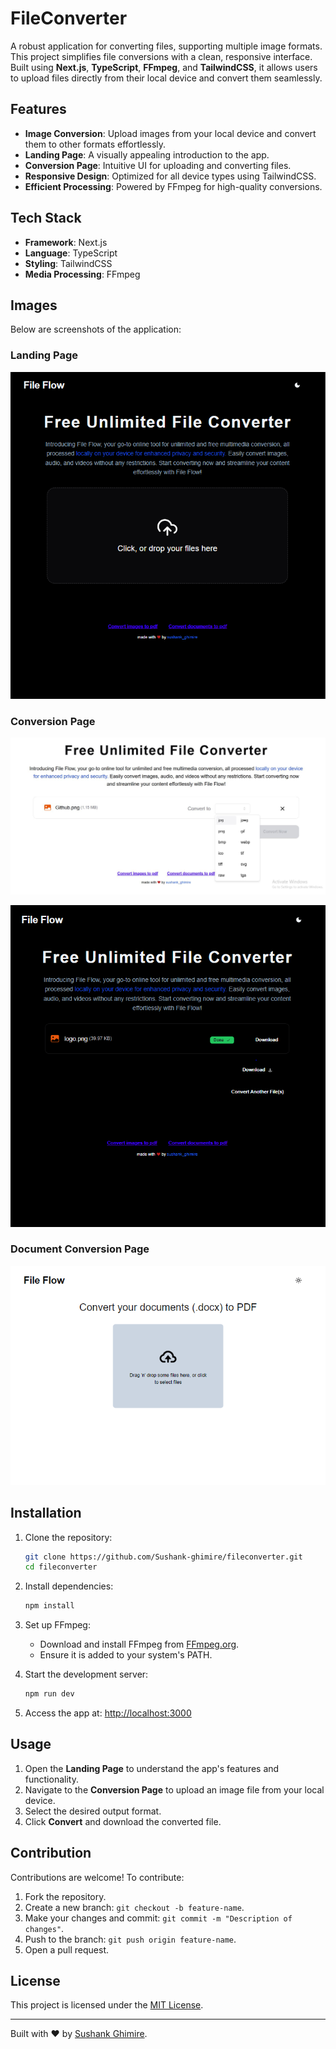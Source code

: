 # FileConverter

A robust application for converting files, supporting multiple image formats. This project simplifies file conversions with a clean, responsive interface. Built using **Next.js**, **TypeScript**, **FFmpeg**, and **TailwindCSS**, it allows users to upload files directly from their local device and convert them seamlessly.

## Features

- **Image Conversion**: Upload images from your local device and convert them to other formats effortlessly.
- **Landing Page**: A visually appealing introduction to the app.
- **Conversion Page**: Intuitive UI for uploading and converting files.
- **Responsive Design**: Optimized for all device types using TailwindCSS.
- **Efficient Processing**: Powered by FFmpeg for high-quality conversions.

## Tech Stack

- **Framework**: Next.js
- **Language**: TypeScript
- **Styling**: TailwindCSS
- **Media Processing**: FFmpeg

## Images

Below are screenshots of the application:

### Landing Page

![Landing Page Dark Mode](./public/fileconverter.PNG)

### Conversion Page

![Conversion Page Light Mode](./public/fileconverter%204.JPG)

![Conversion Page](./public/fileconverter%201.PNG)

### Document Conversion Page

![Document Conversion Page](./public/fileconverter%203.PNG)

## Installation

1. Clone the repository:

   ```bash
   git clone https://github.com/Sushank-ghimire/fileconverter.git
   cd fileconverter
   ```

2. Install dependencies:

   ```bash
   npm install
   ```

3. Set up FFmpeg:

   - Download and install FFmpeg from [FFmpeg.org](https://ffmpeg.org/download.html).
   - Ensure it is added to your system's PATH.

4. Start the development server:

   ```bash
   npm run dev
   ```

5. Access the app at: [http://localhost:3000](http://localhost:3000)

## Usage

1. Open the **Landing Page** to understand the app's features and functionality.
2. Navigate to the **Conversion Page** to upload an image file from your local device.
3. Select the desired output format.
4. Click **Convert** and download the converted file.

## Contribution

Contributions are welcome! To contribute:

1. Fork the repository.
2. Create a new branch: `git checkout -b feature-name`.
3. Make your changes and commit: `git commit -m "Description of changes"`.
4. Push to the branch: `git push origin feature-name`.
5. Open a pull request.

## License

This project is licensed under the [MIT License](LICENSE).

---

Built with ❤️ by [Sushank Ghimire](https://github.com/Sushank-ghimire).
